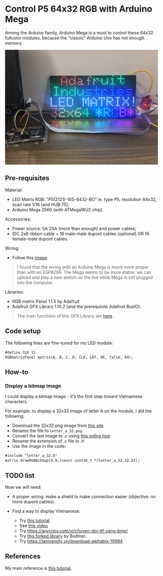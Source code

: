 # Control P5 64x32 RGB with Arduino Mega

Among the Arduino family, Arduino Mega is a must to control these 64x32 fullcolor modules, because the "classic" Arduino Uno has not enough memory.

![](img/current-mega.png)

## Pre-requisites

Material:

* LED Matrix RGB: "P5(2121)-16S-6432-BO" ie. type P5, resolution 64x32, scan rate 1/16 (and HUB 75);
* Arduino Mega 2560 (with ATMega16U2 chip).

Accessories:

* Power source: 5A 20A (more than enough) and power cables;
* IDC 2x8 ribbon cable + 16 male-male dupont cables (optional) OR 16 female-male dupont cables.

Wiring:

* Follow this [image](https://content.instructables.com/ORIG/F0T/A1J1/KB3NI32G/F0TA1J1KB3NI32G.jpg?auto=webp&frame=1&width=1024&fit=bounds&md=724fc8315b32ecb907864519055302ff).

> I found that the wiring with an Arduino Mega is much more proper than with an ESP8266. The Mega seems to be more stable: we can upload and play a new sketch on the live while Mega is still plugged into the computer.

Libraries:

* RGB matrix Panel 1.1.5 by Adafruit
* Adafruit GFX Library 1.10.2 (and the prerequisite Adafruit BusIO).

> The main functions of this GFX Library are [here](https://learn.adafruit.com/adafruit-gfx-graphics-library/graphics-primitives).

## Code setup

The following lines are fine-tuned for my LED module:

```
#define CLK 11
RGBmatrixPanel matrix(A, B, C, D, CLK, LAT, OE, false, 64);
```

## How-to

### Display a bitmap image

I could display a bitmap image - it's the first step toward Vietnamese characters.

For example, to display a 32x32 image of letter A on the module, I did the following:

* Download the 32x32 png image from [this site](https://www.iconsdb.com/custom-color/letter-a-icon.html)
* Rename the file to `letter_a_32.png`
* Convert the last image to .c using [this online tool](http://www.rinkydinkelectronics.com/t_imageconverter565.php)
* Rename the extension of .c file to .h
* Use the image in the code:

```
#include "letter_a_32.h"
matrix.drawRGBBitmap(0,0,(const uint16_t *)letter_a_32,32,32);
```

## TODO list

Now we will need:

* A proper wiring: make a shield to make connection easier (objective: no more dupont cables).
* Find a way to display Vietnamese:

  * Try [this tutorial](http://iot47.com/matrix-ledbai-13-thiet-ke-bo-font-tieng-viet/)
  * See [this video](https://www.youtube.com/watch?v=upurbYGPvKo)
  * Try https://anyconv.com/vi/chuyen-doi-ttf-sang-bmp/
  * Try [this forked library](https://github.com/Bodmer/Adafruit-GFX-Library) by Bodmer.
  * Try https://taimienphi.vn/download-alphabix-19984

## References

My main reference is [this tutorial](https://www.instructables.com/64x32-RGB-LED-Matrix-With-Arduino-Mega/).
